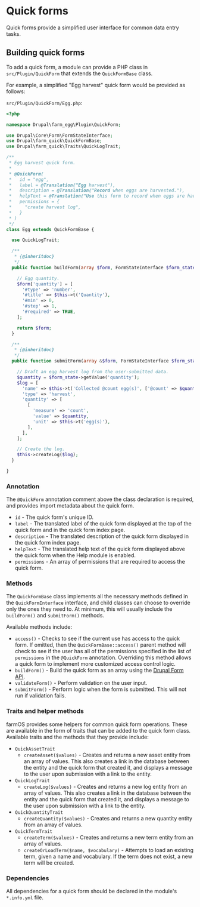 # Quick forms

Quick forms provide a simplified user interface for common data entry tasks.

## Building quick forms

To add a quick form, a module can provide a PHP class in `src/Plugin/QuickForm`
that extends the `QuickFormBase` class.

For example, a simplified "Egg harvest" quick form would be provided as
follows:

`src/Plugin/QuickForm/Egg.php`:

```php
<?php

namespace Drupal\farm_egg\Plugin\QuickForm;

use Drupal\Core\Form\FormStateInterface;
use Drupal\farm_quick\QuickFormBase;
use Drupal\farm_quick\Traits\QuickLogTrait;

/**
 * Egg harvest quick form.
 *
 * @QuickForm(
 *   id = "egg",
 *   label = @Translation("Egg harvest"),
 *   description = @Translation("Record when eggs are harvested."),
 *   helpText = @Translation("Use this form to record when eggs are havested."),
 *   permissions = {
 *     "create harvest log",
 *   }
 * )
 */
class Egg extends QuickFormBase {

  use QuickLogTrait;

  /**
   * {@inheritdoc}
   */
  public function buildForm(array $form, FormStateInterface $form_state, string $id = NULL) {

    // Egg quantity.
    $form['quantity'] = [
      '#type' => 'number',
      '#title' => $this->t('Quantity'),
      '#min' => 0,
      '#step' => 1,
      '#required' => TRUE,
    ];

    return $form;
  }

  /**
   * {@inheritdoc}
   */
  public function submitForm(array &$form, FormStateInterface $form_state) {

    // Draft an egg harvest log from the user-submitted data.
    $quantity = $form_state->getValue('quantity');
    $log = [
      'name' => $this->t('Collected @count egg(s)', ['@count' => $quantity]),
      'type' => 'harvest',
      'quantity' => [
        [
          'measure' => 'count',
          'value' => $quantity,
          'unit' => $this->t('egg(s)'),
        ],
      ],
    ];

    // Create the log.
    $this->createLog($log);
  }

}
```

### Annotation

The `@QuickForm` annotation comment above the class declaration is required,
and provides import metadata about the quick form.

- `id` - The quick form's unique ID.
- `label` - The translated label of the quick form displayed at the top of the
  quick form and in the quick form index page.
- `description` - The translated description of the quick form displayed in the
  quick form index page.
- `helpText` - The translated help text of the quick form displayed above the
  quick form when the Help module is enabled.
- `permissions` - An array of permissions that are required to access the quick
  form.

### Methods

The `QuickFormBase` class implements all the necessary methods defined in the
`QuickFormInterface` interface, and child classes can choose to override only
the ones they need to. At minimum, this will usually include the `buildForm()`
and `submitForm()` methods.

Available methods include:

- `access()` - Checks to see if the current use has access to the quick form.
  If omitted, then the `QuickFormBase::access()` parent method will check to
  see if the user has all of the permissions specified in the list of
  `permissions` in the `@QuickForm` annotation. Overriding this method allows
  a quick form to implement more customized access control logic.
- `buildForm()` - Build the quick form as an array using the
  [Drupal Form API](https://www.drupal.org/docs/drupal-apis/form-api/introduction-to-form-api).
- `validateForm()` - Perform validation on the user input.
- `submitForm()` - Perform logic when the form is submitted. This will not run
  if validation fails.

### Traits and helper methods

farmOS provides some helpers for common quick form operations. These are
available in the form of traits that can be added to the quick form class.
Available traits and the methods that they provide include:

- `QuickAssetTrait`
  - `createAsset($values)` - Creates and returns a new asset entity from
    an array of values. This also creates a link in the database between the
    entity and the quick form that created it, and displays a message to the
    user upon submission with a link to the entity.
- `QuickLogTrait`
  - `createLog($values)` - Creates and returns a new log entity from an
    array of values. This also creates a link in the database between the
    entity and the quick form that created it, and displays a message to the
    user upon submission with a link to the entity.
- `QuickQuantityTrait`
  - `createQuantity($values)` - Creates and returns a new quantity entity from
    an array of values.
- `QuickTermTrait`
  - `createTerm($values)` - Creates and returns a new term entity from an array
    of values.
  - `createOrLoadTerm($name, $vocabulary)` - Attempts to load an existing term,
    given a name and vocabulary. If the term does not exist, a new term will be
    created.

### Dependencies

All dependencies for a quick form should be declared in the module's
`*.info.yml` file.
